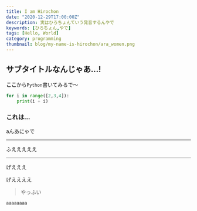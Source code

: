 ```yaml
---
title: I am Hirochon
date: "2020-12-29T17:00:00Z"
description: 実はひろちょんていう発音するんやで
keywords: [ひろちょん,やで]
tags: [Hello, World]
category: programming
thumbnail: blog/my-name-is-hirochon/ara_women.png
---
```


## サブタイトルなんじゃあ…!

**ここ**から`Python`書いてみるで〜

```python
for i in range([2,3,4]):
    print(i + i)
```

### これは…
aんあにゃで

---

ふえええええ

***

げえええ

げええええ

> やっふい

    aaaaaaaa